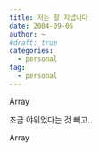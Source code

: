 ```yaml
---
title: 저는 잘 지냅니다
date: 2004-09-05
author: ~
#draft: true
categories:
  - personal
tag:
  - personal
---
```




Array

조금 야위었다는 것 빼고..

Array


 






